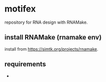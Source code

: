 # motifex
repository for RNA design with RNAMake.  

## install RNAMake (rnamake env)
install from https://simtk.org/projects/rnamake.  

## requirements
- 